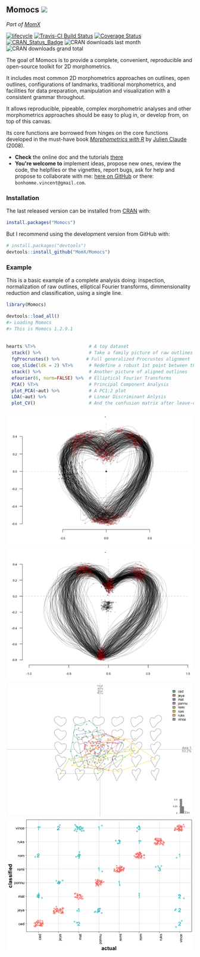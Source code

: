 
<!--README.md is generated from README.Rmd. Please edit that file -->
Momocs <img src="https://noto-website-2.storage.googleapis.com/emoji/emoji_u1f54a.png" width="30px">
----------------------------------------------------------------------------------------------------

*Part of [MomX](https://momx.github.io/MomX/)*

<!--Badges -->
[![lifecycle](https://img.shields.io/badge/lifecycle-maturing-blue.svg)](https://www.tidyverse.org/lifecycle/#maturing) [![Travis-CI Build Status](https://travis-ci.org/MomX/Momocs.svg?branch=master)](https://travis-ci.org/MomX/Momocs) [![Coverage Status](https://img.shields.io/codecov/c/MomX/Momocs/master.svg)](https://codecov.io/github/MomX/Momocs?branch=master) [![CRAN\_Status\_Badge](http://www.r-pkg.org/badges/version/Momocs)](http://cran.r-project.org/package=Momocs) ![CRAN downloads last month](http://cranlogs.r-pkg.org/badges/Momocs) ![CRAN downloads grand total](http://cranlogs.r-pkg.org/badges/grand-total/Momocs)

The goal of Momocs is to provide a complete, convenient, reproducible and open-source toolkit for 2D morphometrics.

It includes most common 2D morphometrics approaches on outlines, open outlines, configurations of landmarks, traditional morphometrics, and facilities for data preparation, manipulation and visualization with a consistent grammar throughout.

It allows reproducible, pipeable, complex morphometric analyses and other morphometrics approaches should be easy to plug in, or develop from, on top of this canvas.

Its core functions are borrowed from hinges on the core functions developed in the must-have book *[Morphometrics with R](http://www.springer.com/statistics/life+sciences,+medicine+%26+health/book/978-0-387-77789-4)* by [Julien Claude](http://www.isem.univ-montp2.fr/recherche/equipes/biologie-du-developpement-et-evolution/personnel/claude-julien/) (2008).

-   **Check** the online doc and the tutorials [there](http://momx.github.io/Momocs/)
-   **You're welcome to** implement ideas, propose new ones, review the code, the helpfiles or the vignettes, report bugs, ask for help and propose to collaborate with me: [here on GitHub](https://github.com/MomX/Momocs/issues) or there: `bonhomme.vincent@gmail.com`.

### Installation

The last released version can be installed from [CRAN](https://CRAN.R-project.org/package=Momocs) with:

``` r
install.packages("Momocs")
```

But I recommend using the development version from GitHub with:

``` r
# install.packages("devtools")
devtools::install_github("MomX/Momocs")
```

<!--
## Features
__Matrices of xy-coordinates__
* ~100 generic tools like centering, scaling, rotating, calculating area, perimeter, etc. Full list with `apropos("coo_")`
* generic plotters: `coo_plot` and `g` (work in progress)

__Data acquisition + Babel__

* Outline extraction from black mask/silhouettes `.jpgs`
* Landmark definition on outlines (`def_ldk` or via [StereoMorph](https://github.com/aaronolsen/StereoMorph))
* Open curves digitization with bezier curves (via [StereoMorph](https://github.com/aaronolsen/StereoMorph))
* Import/Export from/to `.nts`, `.tps`, `PAST`, `.txt`, etc.

__Outline analysis__

* Elliptical Fourier analysis (`efourier`)
* Radii variation (`rfourier`)
* Radii variation - curvilinear abscissa (`sfourier`)
* Tangent Angle Fourier analysis (`tfourier`)

__Open-outlines__

* Natural (raw) polynomials (`npoly`)
* Orthogonal (Legendre) polynomials (`opoly`)
* Discrete Cosinus Transform (`dfourier`)
* `bezier` core functions

__Configuration of landmarks__

* Full Generalized Procrustes Adjustment (`fgProcrustes`)
* Sliding semi-landmarks (`fgsProcrustes`)

__Traditional morphometrics and global shape descriptors__

* Facilities for multivariate analysis (see `flowers`)
* A long list of shape scalars (eg. `coo_eccentricity`, `coo_rectilinearity`, etc.)

__Data handling__

* Easy data manipulation with `filter`, `select`, `slice`, `mutate` and other verbs ala [dplyr](https://github.com/hadley/dplyr/)
* New verbs useful for morphometrics such as `combine` and `chop`, to handle several 2D views
* Permutation methods to resample data (`perm`, `breed`)

__Multivariate analysis__

* Mean shape (groupwise) calculations (`mshapes`)
* Principal component analysis (`PCA`)
* Multivariate analysis of variance (`MANOVA` + pairwise testing `MANOVA_PW`)
* Linear discriminant analysis and screening (`LDA`)
* Hierarchical clustering (`CLUST`)
* K-means (`KMEANS`)

__Graphical methods__

* Family pictures and quick inspection of whole datasets (`stack` and `panel`)
* Some `ggplot2` plots, when useful (and convet Momocs' objects into `data.frames it with `as_df`)
* Morphological spaces for PCA
* Thin plate splines and variation around deformation grids


__Misc__

* Datasets for all types of data (`apodemus`, `bot`, `chaff`, `charring`, `flower`,  `hearts`, `molars`, `mosquito`, `mouse`, `oak`, `olea`, `shapes`, `trilo`, `wings`)
* [Shiny](http://shiny.rstudio.com/) demonstrators/helpers. See [Momecs](https://github.com/vbonhomme/Momecs/)
* [Online documentation](http://vbonhomme.github.io/Momocs/)
-->
### Example

This is a basic example of a complete analysis doing: inspection, normalization of raw outlines, elliptical Fourier transforms, dimmensionality reduction and classification, using a single line.

``` r
library(Momocs)
```

``` r
devtools::load_all()
#> Loading Momocs
#> This is Momocs 1.2.9.1
```

``` r

hearts %T>%                    # A toy dataset
  stack() %>%                  # Take a family picture of raw outlines
  fgProcrustes() %>%          # Full generalized Procrustes alignment
  coo_slide(ldk = 2) %T>%      # Redefine a robust 1st point between the cheeks
  stack() %>%                  # Another picture of aligned outlines
  efourier(6, norm=FALSE) %>%  # Elliptical Fourier Transforms
  PCA() %T>%                   # Principal Component Analysis
  plot_PCA(~aut) %>%           # A PC1:2 plot
  LDA(~aut) %>%                # Linear Discriminant Anlysis
  plot_CV()                    # And the confusion matrix after leave-one-out
```

![](README-example-1.png)![](README-example-2.png)![](README-example-3.png)![](README-example-4.png)
